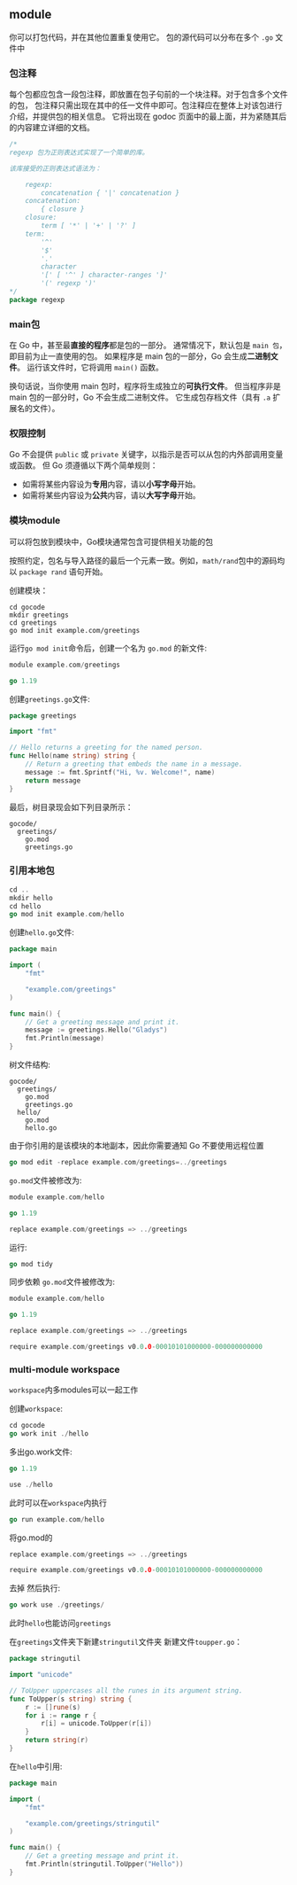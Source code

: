 ## module

你可以打包代码，并在其他位置重复使用它。 包的源代码可以分布在多个 `.go` 文件中

### 包注释

每个包都应包含一段包注释，即放置在包子句前的一个块注释。对于包含多个文件的包， 包注释只需出现在其中的任一文件中即可。包注释应在整体上对该包进行介绍，并提供包的相关信息。 它将出现在 godoc 页面中的最上面，并为紧随其后的内容建立详细的文档。
```GO
/*
regexp 包为正则表达式实现了一个简单的库。

该库接受的正则表达式语法为：

    regexp:
        concatenation { '|' concatenation }
    concatenation:
        { closure }
    closure:
        term [ '*' | '+' | '?' ]
    term:
        '^'
        '$'
        '.'
        character
        '[' [ '^' ] character-ranges ']'
        '(' regexp ')'
*/
package regexp
```

### main包

在 Go 中，甚至最**直接的程序**都是包的一部分。 通常情况下，默认包是 `main 包`，即目前为止一直使用的包。 如果程序是 main 包的一部分，Go 会生成**二进制文件**。 运行该文件时，它将调用 `main()` 函数。

换句话说，当你使用 main 包时，程序将生成独立的**可执行文件**。 但当程序非是 main 包的一部分时，Go 不会生成二进制文件。 它生成包存档文件（具有 `.a` 扩展名的文件）。

### 权限控制

Go 不会提供 `public` 或 `private` 关键字，以指示是否可以从包的内外部调用变量或函数。 但 Go 须遵循以下两个简单规则：

- 如需将某些内容设为**专用**内容，请以**小写字母**开始。
- 如需将某些内容设为**公共**内容，请以**大写字母**开始。

### 模块module

可以将包放到模块中，Go模块通常包含可提供相关功能的包

按照约定，包名与导入路径的最后一个元素一致。例如，`math/rand`包中的源码均以 `package rand` 语句开始。

创建模块：
```
cd gocode
mkdir greetings
cd greetings
go mod init example.com/greetings
```

运行`go mod init`命令后，创建一个名为 `go.mod` 的新文件:
```GO
module example.com/greetings

go 1.19
```
创建`greetings.go`文件:
```GO
package greetings

import "fmt"

// Hello returns a greeting for the named person.
func Hello(name string) string {
    // Return a greeting that embeds the name in a message.
    message := fmt.Sprintf("Hi, %v. Welcome!", name)
    return message
}
```

最后，树目录现会如下列目录所示：
```
gocode/
  greetings/
    go.mod
    greetings.go
```

### 引用本地包
```GO
cd ..
mkdir hello
cd hello
go mod init example.com/hello
```
创建`hello.go`文件:
```GO
package main

import (
    "fmt"

    "example.com/greetings"
)

func main() {
    // Get a greeting message and print it.
    message := greetings.Hello("Gladys")
    fmt.Println(message)
}
```

树文件结构:
```
gocode/
  greetings/
    go.mod
    greetings.go
  hello/
    go.mod
    hello.go
```

由于你引用的是该模块的本地副本，因此你需要通知 Go 不要使用远程位置
```GO
go mod edit -replace example.com/greetings=../greetings
```
`go.mod`文件被修改为:
```GO
module example.com/hello

go 1.19

replace example.com/greetings => ../greetings
```

运行:
```GO
go mod tidy
```
同步依赖 `go.mod`文件被修改为:
```GO
module example.com/hello

go 1.19

replace example.com/greetings => ../greetings

require example.com/greetings v0.0.0-00010101000000-000000000000
```

### multi-module workspace

`workspace`内多modules可以一起工作

创建`workspace`:
```GO
cd gocode
go work init ./hello
```
多出go.work文件:
```GO
go 1.19

use ./hello
```

此时可以在`workspace`内执行
```GO
go run example.com/hello
```

将go.mod的
```GO
replace example.com/greetings => ../greetings

require example.com/greetings v0.0.0-00010101000000-000000000000
```
去掉 然后执行:
```GO
go work use ./greetings/
```
此时`hello`也能访问`greetings`

在`greetings`文件夹下新建`stringutil`文件夹 新建文件`toupper.go`：
```GO
package stringutil

import "unicode"

// ToUpper uppercases all the runes in its argument string.
func ToUpper(s string) string {
    r := []rune(s)
    for i := range r {
        r[i] = unicode.ToUpper(r[i])
    }
    return string(r)
}
```

在`hello`中引用:
```GO
package main

import (
	"fmt"

	"example.com/greetings/stringutil"
)

func main() {
	// Get a greeting message and print it.
	fmt.Println(stringutil.ToUpper("Hello"))
}
```
